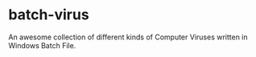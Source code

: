 # batch-virus
An awesome collection of different kinds of Computer Viruses written in Windows Batch File.
